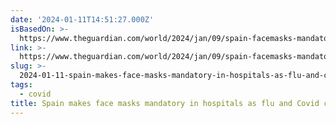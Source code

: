 ```yaml
---
date: '2024-01-11T14:51:27.000Z'
isBasedOn: >-
  https://www.theguardian.com/world/2024/jan/09/spain-facemasks-mandatory-hospitals-flu-covid-cases-surge?CMP=Share_AndroidApp_Other
link: >-
  https://www.theguardian.com/world/2024/jan/09/spain-facemasks-mandatory-hospitals-flu-covid-cases-surge?CMP=Share_AndroidApp_Other
slug: >-
  2024-01-11-spain-makes-face-masks-mandatory-in-hospitals-as-flu-and-covid-cases-surge
tags:
  - covid
title: Spain makes face masks mandatory in hospitals as flu and Covid cases surge
---
```


